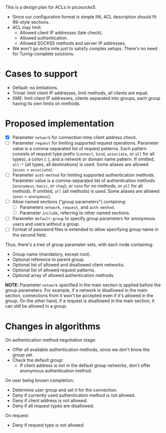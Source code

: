 This is a design plan for ACLs in picosocks5.

  - Since our configuration format is simple INI, ACL description
    should fit INI-style sections.
  - ACL may limit:
    - Allowed client IP addresses (late check).
    - Allowed authentication.
    - Allowed SOCKS5 methods and server IP addresses.
  - We won't go extra mile just to satisfy complex setups. There's
    no need for Turing-complete solutions.

# Cases to support

  - Default: no limitations.
  - Trivial: limit client IP addresses, limit methods, all clients
    are equal.
  - SME: limit client IP addresses, clients separated into groups,
    each group having its own limits on methods.

# Proposed implementation

  - [x] Parameter `network` for connection-time client address check.
  - [ ] Parameter `request` for limiting supported request operations.
        Parameter value is a comma-separated list of request patterns.
        Each pattern consists of request type prefix (`connect`, `bind`,
        `associate`, or `all` for all types), a colon (`:`), and a
        network or domain name pattern. If omitted, `all:*` (all types,
        all destinations) is used. Some aliases are allowed
        (`assoc` = `associate`).
  - [ ] Parameter `auth-method` for limiting supported authentication
        methods. Parameter value is a comma-separated list of authentication
        methods (`anonymous`, `basic`, or `chap`); or `none` for no methods;
        or `all` for all methods. If omitted, `all` (all methods) is used.
        Some aliases are allowed (`anon` = `anonymous`).
  - [ ] Allow named sections ("group parameters") containing:
    - [ ] Parameters `network`, `request`, and `auth-method`.
    - [ ] Parameter `include`, referring to other named sections.
  - [ ] Parameter `default-group` to specify group parameters for
        anonymous users and users without a group.
  - [ ] Format of password files is extended to allow specifying
        group name in the second field.

Thus, there's a tree of group parameter sets, with each node
containing:

  - Group name (mandatory, except root).
  - Optional reference to parent group.
  - Optional list of allowed and disallowed client networks.
  - Optional list of allowed request patterns.
  - Optional array of allowed authentication methods.

**NOTE:** Parameter `network` specified in the main section
is applied before the group parameters. For example, if a
network is disallowed in the main section, connections from
it won't be accepted even if it's allowed in the group.
On the other hand, if a request is disallowed in the
main section, it can still be allowed in a group.

# Changes in algorithms

On authentication method negotiation stage:

  - Offer all available authentication methods, since we
    don't know the group yet.
  - Check the default group: 
    - If client address is not in the default group networks,
      don't offer anonymous authentication method.

On user being known completion:

  - Determine user group and set it for the connection.
  - Deny if currently used authentication method is not allowed.
  - Deny if client address is not allowed.
  - Deny if all request types are disallowed.

On request:

  - Deny if request type is not allowed.
